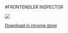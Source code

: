 #FRONTENDLER INSPECTOR

![](https://github.com/frontendler/frontendler-inspector/blob/master/prints/print-headers.jpg?raw=true)

[Download in chrome store](https://chrome.google.com/webstore/detail/frontendler-inspector/jmonpachemldboaogmdecgkifcmdjmoo)
